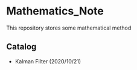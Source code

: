 # Mathematics_Note
 This repository stores some mathematical method


## Catalog
 - Kalman Filter (2020/10/21)
    